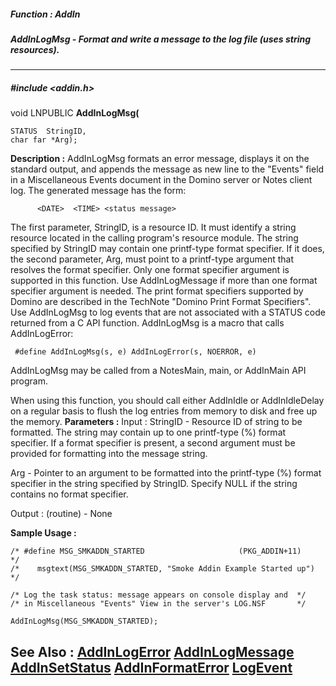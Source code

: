 ##### Function : AddIn
##### AddInLogMsg - Format and write a message to the log file (uses string resources).
---
##### #include <addin.h>
void LNPUBLIC **AddInLogMsg(**

	STATUS  StringID,
	char far *Arg);
**Description :**
AddInLogMsg formats an error message, displays it on the standard output, and 
appends the message as new line to the "Events" field in a Miscellaneous Events 
document in the  Domino server or Notes client log.  The generated message has 
the form:
 
          <DATE>  <TIME> <status message>

The first parameter, StringID, is a resource ID. It must identify a string 
resource located in the calling program's resource module. The string specified 
by StringID may contain one printf-type format specifier. If it does, the 
second parameter, Arg, must point to a printf-type argument that resolves the 
format specifier.  Only one format specifier argument is supported in this 
function.  Use AddInLogMessage if more than one format specifier argument is 
needed.  The print format specifiers supported by Domino are described in the 
TechNote "Domino Print Format Specifiers".
Use AddInLogMsg to log events that are not associated with a STATUS code 
returned from a C API function. AddInLogMsg is a macro that calls AddInLogError:

     #define AddInLogMsg(s, e) AddInLogError(s, NOERROR, e)

 AddInLogMsg may be called from a NotesMain, main, or AddInMain API program. 

When using this function, you should call either AddInIdle or AddInIdleDelay on 
a regular basis to flush the log entries from memory to disk and free up the 
memory.
**Parameters :**
Input :
StringID  -  Resource ID of string to be formatted.  The string may contain up to one printf-type (%) format specifier.  If a format specifier is present, a second argument must be provided for formatting into the message string.

Arg  -  Pointer to an argument to be formatted into the  printf-type (%) format specifier in the string specified by StringID.  Specify NULL if the string contains no format specifier.

Output :
(routine)  -  None


**Sample Usage :**
```
/* #define MSG_SMKADDN_STARTED                     (PKG_ADDIN+11)    */
/*    msgtext(MSG_SMKADDN_STARTED, "Smoke Addin Example Started up") */
   
/* Log the task status: message appears on console display and  */
/* in Miscellaneous "Events" View in the server's LOG.NSF       */

AddInLogMsg(MSG_SMKADDN_STARTED);
```
**See Also :**
[AddInLogError](D:/md_files/AddInLogError.md)
[AddInLogMessage](D:/md_files/AddInLogMessage.md)
[AddInSetStatus](D:/md_files/AddInSetStatus.md)
[AddInFormatError](D:/md_files/AddInFormatError.md)
[LogEvent](D:/md_files/LogEvent.md)
---
